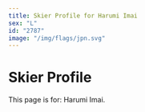 ```yaml
---
title: Skier Profile for Harumi Imai
sex: "L"
id: "2787"
image: "/img/flags/jpn.svg" 
---
```


# Skier Profile

This page is for: Harumi Imai.
    